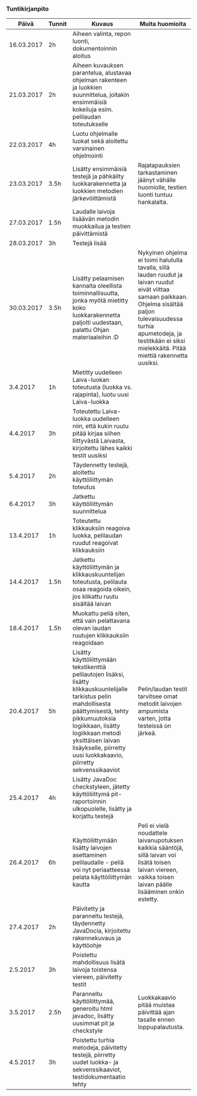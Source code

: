 ### Tuntikirjanpito
Päivä | Tunnit | Kuvaus | Muita huomioita
--------------- | ----- | ------ | ------
16.03.2017 | 2h | Aiheen valinta, repon luonti, dokumentoinnin aloitus
21.03.2017 | 2h | Aiheen kuvauksen parantelua, alustavaa ohjelman rakenteen ja luokkien suunnittelua, joitakin ensimmäisiä kokeiluja esim. pelilaudan toteutukselle
22.03.2017 | 4h | Luotu ohjelmalle luokat sekä aloitettu varsinainen ohjelmointi
23.03.2017 | 3.5h | Lisätty ensimmäisiä testejä ja pähkäilty luokkarakennetta ja luokkien metodien järkevöittämistä | Rajatapauksien tarkastaminen jäänyt vähälle huomiolle, testien luonti tuntuu hankalalta.
27.03.2017 | 1.5h | Laudalle laivoja lisäävän metodin muokkailua ja testien päivittämistä
28.03.2017 | 3h | Testejä lisää
30.03.2017 | 3.5h | Lisätty pelaamisen kannalta oleellista toiminnallisuutta, jonka myötä mietitty koko luokkarakennetta paljolti uudestaan, palattu Ohjan materiaaleihin :D | Nykyinen ohjelma ei toimi halutulla tavalla, sillä laudan ruudut ja laivan ruudut eivät viittaa samaan paikkaan. Ohjelma sisältää paljon tulevaisuudessa turhia apumetodeja, ja testitkään ei siksi mielekkäitä. Pitää miettiä rakennetta uusiksi.
3.4.2017 | 1h | Mietitty uudelleen Laiva-luokan toteutusta (luokka vs. rajapinta), luotu uusi Laiva-luokka
4.4.2017 | 3h | Toteutettu Laiva-luokka uudelleen niin, että kukin ruutu pitää kirjaa siihen liittyvästä Laivasta, kirjoitettu lähes kaikki testit uusiksi
5.4.2017 | 2h | Täydennetty testejä, aloitettu käyttöliittymän toteutus
6.4.2017 | 3h | Jatkettu käyttöliittymän suunnittelua
13.4.2017 | 1h | Toteutettu klikkauksiin reagoiva luokka, pelilaudan ruudut reagoivat klikkauksiin
14.4.2017 | 1.5h | Jatkettu käyttöliittymän ja klikkauskuuntelijan toteutusta, pelilauta osaa reagoida oikein, jos klikattu ruutu sisältää laivan
18.4.2017 | 1.5h | Muokattu peliä siten, että vain pelattavana olevan laudan ruutujen klikkauksiin reagoidaan
20.4.2017 | 5h | Lisätty käyttöliittymään tekstikenttiä pelilautojen lisäksi, lisätty klikkauskuuntelijalle tarkistus pelin mahdollisesta päättymisestä, tehty pikkumuutoksia logiikkaan, lisätty logiikkaan metodi yksittäisen laivan lisäykselle, piirretty uusi luokkakaavio, piirretty sekvenssikaaviot | Pelin/laudan testit tarvitsee omat metodit laivojen ampumista varten, jotta testeissä on järkeä.
25.4.2017 | 4h | Lisätty JavaDoc checkstyleen, jätetty käyttöliittymä pit-raportoinnin ulkopuolelle, lisätty ja korjattu testejä
26.4.2017 | 6h | Käyttöliittymään lisätty laivojen asettaminen pelilaudalle - peliä voi nyt periaatteessa pelata käyttöliittymän kautta | Peli ei vielä noudattele laivanupotuksen kaikkia sääntöjä, sillä laivan voi lisätä toisen laivan viereen, vaikka toisen laivan päälle lisääminen onkin estetty.
27.4.2017 | 2h | Päivitetty ja paranneltu testejä, täydennetty JavaDocia, kirjoitettu rakennekuvaus ja käyttöohje
2.5.2017 | 3h | Poistettu mahdollisuus lisätä laivoja toistensa viereen, päivitetty testit
3.5.2017 | 2.5h | Paranneltu käyttöliittymää, generoitu html javadoc, lisätty uusimmat pit ja checkstyle | Luokkakaavio pitää muistaa päivittää ajan tasalle ennen loppupalautusta. 
4.5.2017 | 3h | Poistettu turhia metodeja, päivitetty testejä, piirretty uudet luokka- ja sekvenssikaaviot, testidokumentaatio tehty
